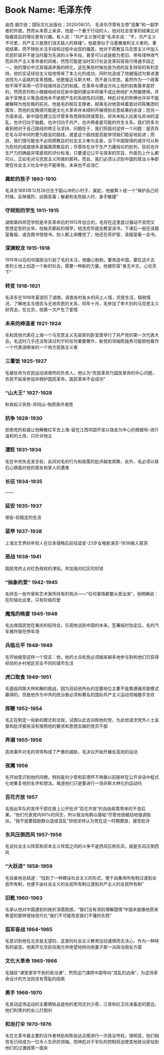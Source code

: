 # Book Name: 毛泽东传

迪克·威尔逊；国际文化出版社；2020/08/31。
毛泽东尽管有五卷“选集”和一副学者的外貌，然而从本质上来讲，他是一个重于行动的人，他对社会变革的结果比对隐藏其后的理论更有兴趣。有人说：“共产主义很可爱”毛泽东说：“不，共产主义不可爱，共产主义是我们消灭敌人的铁锤”。他是类似于马基雅维利主义者的，重视结果，而不特别关注手段和过程中出现的偏差。他对于原教旨马克思主义中加入农民阶层并不是当时最为先进的斗争手段，甚至可以说是极为老旧、带有绿林痞气而非共产主义革命者的风格，然而可能是当时实行社会变革较容易行得通手段之一。他的理论中尤其强调矛盾的转化，这在某些时候也是为他的反复辩驳的有利支持。他的实证经验主义给他带来了本土化的成功，同时也造成了他被描述为冒进激进而为人诟病的变革措施。他更接近与斯大林，而不是马克思。虽然作为一个政客他不得不采用一切手段维持自己的权威，在革命与建设方向上他的初衷基本是好的，然而农村和小根据地经验在新中国的建设中将被不成比例地扩大照搬使用，并由于官僚主义等造成他本不欲想产生的系统性的问题。林彪对毛的吹捧也许并不能被解释为他反叛的前兆，他是毛的相互支撑者，脱离毛对他意味着面对邓陈集团的围攻，而他的反叛很可能是文化大革命并未顺利开展得到合意结果的余波；而另一方面来说，新中国在建立后尽管多有党政和阴谋策划，却并未陷入拉美与非洲的混乱，也许归功于独裁，也许归功于共产，也许两者是可能的共生关系。我们将多次看到他对于自己路线的修正与坚持，问题在于，我们将面对这样一个问题：是否存在毛与邓中间的更为稳妥的路线，或是这个路线是否能带领我们稳妥地前进；而且，我们很可能也不必将原教旨的社会主义奉为圭臬，当下中国取得的或许可以称为危险的成就很多是偏离原教旨的；尽管存在对于生产力庸俗论的批判，目前也许生产力的确是非常直观的评价标准，只要谨记公平与效率的宗旨，外面包上什么都可以，正如毛对马克思主义所做的那样。而且，我们必须认识到中国的政治斗争即使在社会主义社会中也不能幸免，未来也不会消亡  

### 属蛇的孩子 1893-1910
毛泽东1893年12月26日生于韶山冲的小村子，属蛇，他被算卜成一个“保护自己的时候，反映强烈，凶狠恶毒；躲避和击败敌人时，身手敏捷”
### 守规矩的学生 1911-1915
湖南第四师范学校是辛亥革命后的1912年创立的，毛将在这里度过骚动不安而又思想定型的五年。他每天都起的很早，梳洗完毕就去教室读书，下课后一般在读报室看报，或去图书馆借书。别人都上床睡觉了，他还在茶炉室，读报室看一会书。
### 深渊蛟龙 1915-1918
1915年以后的中国政治引起了毛的关注，他雄心勃勃，要改造中国，要在这片古老的土地上创造一个新的社会，需要一种新的力量，他被形容“身无半文，心忧天下”
### 转变 1918-1921
毛泽东在1918年夏游历了湖南，调查各村各乡的风土人情，农民生活，租税情况，了解地主与佃农与无地农民的关系，同年十月，毛参加了李大钊的马克思主义研究会，在北京，他第一次产生了爱情
### 未来的缔造者 1921-1924
毛和其他代表在上海一个马克思主义先驱家的卧室里举行了共产党的第一次代表大会。毛这时几乎还没有读过列宁的任何重要著作，新党的领袖陈独秀可能把他看作一个代表湖南省的一个地方民族主义者
### 三薯饭 1925-1927
毛被任命为农民运动讲席所的负责人。他认为“农民革命乃国民革命的中心问题，农民不起来参加并拥护国民革命，国民革命不会成功”
### “山大王” 1927-1928
秋收起义失败-井冈山-物质条件艰苦
### 抗争 1928-1930
拒绝党的权威让他解散红军去上海-留在江西巩固开发以瑞金为中心的根据地-进行温和的土改，只针对地主
### 遭贬 1931-1934
毛在中央失去发言权，此间对毛的行为和政策的批评越发频繁，此外，毛必须以铁石心肠面对他的朋友和家人的遭难
### 长征 1934-1935
——
### 延安 1935-1937
保安-较稳定的生活
### 蓝苹 1937-1938
上海文艺界的年轻人在日本侵略后前往延安-23岁女电影演员-1938搬入窑洞
### 恶战 1938-1941
国民党终止对红色政权的津贴，并加强对红区的封锁
### “抽象的爱” 1942-1945
毛抨击一些作家和艺术家所持有的观点——“任何事情都要从爱出发”，他明确说：在阶级社会里，只有阶级的爱
### 魔鬼的晚宴 1945-1948
毛出席国民党在重庆的招待会，乐观地谈到中国的未来。签署临时协定后，毛的汽车被炸毁在停车场
### 兵临北平 1948-1949
毛开始接受这样一个现实：他，他的士兵和党必须越来越多地参与到和他们已获得经验的乡村地区完全不同的城市生活
### 虎口取食 1949-1951
毛面临同斯大林和解的挑战，因为目前他所处的显要地位主要不是靠遵循苏联模式赢得的，但是他作为中共的统治者必须和著名的国际共产主义运动领袖握手言欢
### 挥鞭 1952-1954
毛正在制定一些新的模式和法规，试图以此去训练他的党，为此他请求党外人士监督和批评那些没有按照他的要求和思想去做的党员干部
### 弄潮 1955-1956
高岗事件对毛的领导构成了严重的威胁，毛决议开始开展反高岗的运动
### 夜鹰 1956
毛开始意识到他的同僚，特别是刘少奇和彭德怀不再像以前那样在公开讲话中程式化地重复他的名字和想法。难道他们只是要进行一场非斯大林化的运动吗
### 百花齐放 1957
毛指出军队的宣传干部在报上公开批评“百花齐放”的自由政策带来的不良后果。“他们代表党内90%的同志，所以我没有群众基础”尽管他很被动地强调指出，“我不是要鼓励群众造成混乱”但他坚持认为党在这一时期要放，接受批评
### 东风压倒西风 1957-1958
毛说社会主义阵营和资本主义阵营之间的斗争不是西风压倒东风，就是东风压倒西风
### “大跃进” 1958-1959
毛自豪地总结道：“找到了一种建设社会主义的形式，便于由集体所有制过渡到全民所有制，也便于由社会主义的全民所有制过渡到共产主义的全民所有制”
### 旧靴 1960-1963
毛承认他对中国遇到的挫折深感困惑，“我们没有深刻理解国情”中国未能像他原来希望的那样很快现代化“我们不可能改变我们不懂的东西”
### 孤军奋战 1964-1965
毛意识到他在北京是无望的，这里的社会主义教育运动谨慎而无决心。作为一种特有的姿态，他离开北京前往南方并绝望地转向他妻子那一派政治朋友方面
### 文化大革命 1965-1966
毛描绘“课堂里学不到的政治课”，然而这门课把中国导向“混乱的边缘”，为这场革命设计的方法则含有雪耻的因素
### 黑手 1966-1970
毛发动这场运动的主要牺牲品是他的老同志刘少奇，江青和红卫兵准备走的更远，他们利用刘的女儿打倒刘
### 和尚打伞 1970-1976
毛在文革中最主要的合作者林彪和陈伯达企图进行一次政治夺权，很明显，他们相信毛已经成为一位令人生厌的领袖，而林彪对于军队的控制将迫使其他政治家站到他们的过激政策一面来
